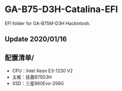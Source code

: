 # GA-B75-D3H-Catalina-EFI
EFI folder for GA-B75M-D3H Hackintosh.

## Update 2020/01/16

## 配置清单/
- CPU：Intel Xeon E3-1230 V2
- 主板：技嘉B75D3H
- SSD：三星860Evo-256G
